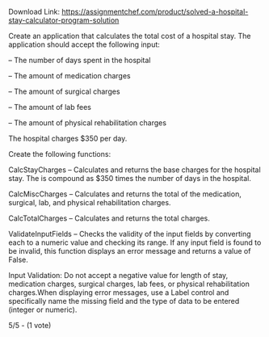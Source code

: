Download Link: https://assignmentchef.com/product/solved-a-hospital-stay-calculator-program-solution
<br>
<p class="ui header product-top-header" title="A hospital stay calculator program Solved">Create an application that calculates the total cost of a hospital stay. The application should accept the following input:

– The number of days spent in the hospital

– The amount of medication charges

– The amount of surgical charges

– The amount of lab fees

– The amount of physical rehabilitation charges

The hospital charges $350 per day.

Create the following functions:

CalcStayCharges – Calculates and returns the base charges for the hospital stay. The is compound as $350 times the number of days in the hospital.

CalcMiscCharges – Calculates and returns the total of the medication, surgical, lab, and physical rehabilitation charges.

CalcTotalCharges – Calculates and returns the total charges.

ValidateInputFields – Checks the validity of the input fields by converting each to a numeric value and checking its range. If any input field is found to be invalid, this function displays an error message and returns a value of False.

Input Validation: Do not accept a negative value for length of stay, medication charges, surgical charges, lab fees, or physical rehabilitation charges.When displaying error messages, use a Label control and specifically name the missing field and the type of data to be entered (integer or numeric).

5/5 - (1 vote)